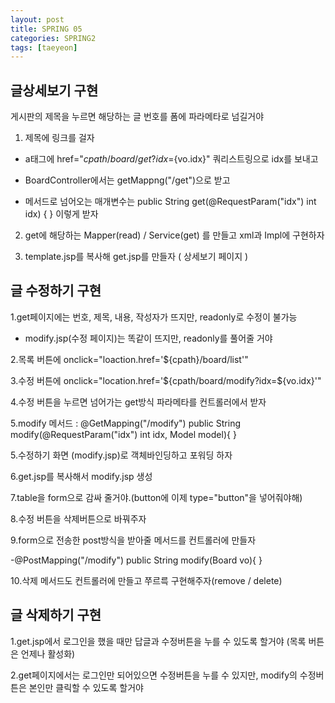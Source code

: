 ```yaml
---
layout: post
title: SPRING 05
categories: SPRING2
tags: [taeyeon]
---
```


## 글상세보기 구현

게시판의 제목을 누르면 해당하는 글 번호를 폼에 파라메타로 넘길거야

1. 제목에 링크를 걸자

- a태그에 href="${cpath}/board/get?idx=${vo.idx}" 쿼리스트링으로 idx를 보내고

- BoardController에서는 getMappng("/get")으로 받고

- 메서드로 넘어오는 매개변수는 public String get(@RequestParam("idx") int idx) { } 이렇게 받자

2. get에 해당하는 Mapper(read) / Service(get) 를 만들고 xml과 Impl에 구현하자

3. template.jsp를 복사해 get.jsp를 만들자 ( 상세보기 페이지 )


## 글 수정하기 구현

1.get페이지에는 번호, 제목, 내용, 작성자가 뜨지만, readonly로 수정이 불가능

- modify.jsp(수정 페이지)는 똑같이 뜨지만, readonly를 풀어줄 거야

2.목록 버튼에 onclick="loaction.href='${cpath}/board/list'"

3.수정 버튼에 onclick="location.href='${cpath/board/modify?idx=${vo.idx}'"

4.수정 버튼을 누르면 넘어가는 get방식 파라메타를 컨트롤러에서 받자

5.modify 메서드 : @GetMapping("/modify") public String modify(@RequestParam("idx") int idx, Model model){ }

5.수정하기 화면 (modify.jsp)로 객체바인딩하고 포워딩 하자

6.get.jsp를 복사해서 modify.jsp 생성

7.table을 form으로 감싸 줄거야.(button에 이제 type="button"을 넣어줘야해)

8.수정 버튼을 삭제버튼으로 바꿔주자

9.form으로 전송한 post방식을 받아줄 메서드를 컨트롤러에 만들자

-@PostMapping("/modify") public String modify(Board vo){ }

10.삭제 메서드도 컨트롤러에 만들고 쭈르륵 구현해주자(remove / delete)

## 글 삭제하기 구현

1.get.jsp에서 로그인을 했을 때만 답글과 수정버튼을 누를 수 있도록 할거야 (목록 버튼은 언제나 활성화)

2.get페이지에서는 로그인만 되어있으면 수정버튼을 누를 수 있지만, modify의 수정버튼은 본인만 클릭할 수 있도록 할거야



